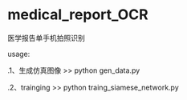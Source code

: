 # medical_report_OCR
医学报告单手机拍照识别

usage:

.1、生成仿真图像
\>> python gen_data.py

.2、trainging
\>> python traing_siamese_network.py